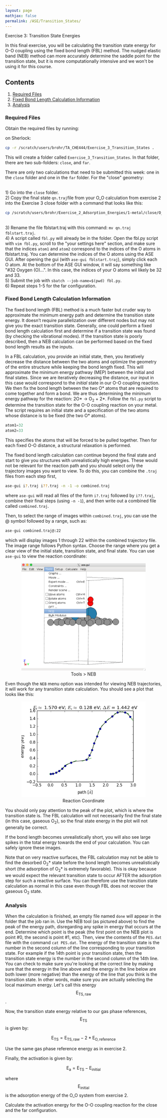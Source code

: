 ```yaml
---
layout: page
mathjax: false
permalink: /ASE/Transition_States/
---
```


Exercise 3: Transition State Energies

In this final exercise, you will be calculating the transition state energy for O-O coupling using the fixed bond length (FBL) method. The  nudged elastic band (NEB) method can more accurately determine the saddle point for the transition state, but it is more computationally intensive and we won't be using it for this course.


## Contents ##
1. [Required Files](#RequiredFiles)
2. [Fixed Bond Length Calculation Information](#fixed-bond-length-calculation)
3. [Analysis](#analysis)
<!-- 3. [Vibrational Frequencies and Free Energies](#vibrational-frequencies) -->
<!-- 4. [Reaction Rate](#reaction-rate) -->
<!-- 5. [Nudged Elastic Band Calculation (Optional)](#nudged-elastic-band-calculation) -->

<a name='RequiredFiles'></a>

### Required Files ###

Obtain the required files by running:

on Sherlock:

```bash
cp -r /scratch/users/brohr/TA_CHE444/Exercise_3_Transition_States .
```

This will create a folder called `Exercise_3_Transition_States`. In that folder, there are two sub-folders: `close`, and `far`.

There are only two calculations that need to be submitted this week: one in the `close` folder and one in the `far` folder. For the "close" geometry:

<br>1) Go into the `close` folder.
<br>2) Copy the final state `qn.traj`file from your O_O calculation from exercise 2 into the Exercise 3 close folder with a command that looks like this:

```bash
cp /scratch/users/brohr/Exercise_2_Adsorption_Energies/1-metal/close/O_O/qn.traj .
```

<br>3) Rename the file fblstart.traj with this command: `mv qn.traj fblstart.traj`.
<br>4) A script called `fbl.py` will already be in the folder. Open the fbl.py script with `vim fbl.py`, scroll to the "your settings here" section, and make sure that the indices `atom1` and `atom2` correspond to the indices of the O atoms in fblstart.traj. You can determine the indices of the O atoms using the ASE GUI. After opening the gui (with `ase-gui fblstart.traj`), simply click each O atom. At the bottom of the ASE GUI window, it will say something like "#32 Oxygen (O)...". In this case, the indices of your O atoms wil likely be 32 and 33.
<br>5) Submit the job with `sbatch --job-name=$(pwd) fbl.py`.
<br>6) Repeat steps 1-5 for the far configuration.


<a name='fixed-bond-length-calculation'></a>

### Fixed Bond Length Calculation Information ###

The fixed bond length (FBL) method is a much faster but cruder way to approximate the minimum energy path and determine the transition state energy. It doesn’t require parallelization over different nodes but may not give you the exact transition state. Generally, one could perform a fixed bond length calculation first and determine if a transition state was found (by checking the vibrational modes). If the transition state is poorly described, then a NEB calculation can be performed based on the fixed bond length results as the inputs.

In a FBL calculation, you provide an initial state, then, you iteratively decrease the distance between the two atoms and optimize the geometry of the entire structure while keeping the bond length fixed. This will approximate the minimum energy pathway (MEP) between the initial and final states. Since we are iteratively decreasing the distance, our input in this case would correspond to the *initial* state in our O-O coupling reaction. We then fix the bond length between the two O\* atoms that are required to come together and form a bond. We are thus determining the minimum energy pathway for the reaction: 2O\* → O<sub>2</sub> + 2\*. Follow the `fbl.py` script to determine the transition state for the O-O coupling reaction on your metal. The script requires an initial state and a specification of the two atoms whose distance is to be fixed (the two O* atoms).

```python
atom1=32
atom2=33
```
This specifies the atoms that will be forced to be pulled together. Then for each fixed O-O distance, a structural relaxation is performed.


The fixed bond length calculation can continue beyond the final state and start to give you structures with unrealistically high energies. These would not be relevant for the reaction path and you should select only the trajectory images you want to view. To do this, you can combine the `.traj` files from each step first,

```bash
ase-gui i?.traj i??.traj -n -1 -o combined.traj
```

where `ase-gui` will read all files of the form `i?.traj` followed by `i??.traj`, combine their final steps (using `-n -1`), and then write out a combined file called `combined.traj`.

Then, to select the range of images within `combined.traj`, you can use the @ symbol followed by a range, such as:

```bash
ase-gui combined.traj@:22
```

which will display images 1 through 22 within the combined trajectory file. The image range follows Python syntax. Choose the range where you get a clear view of the initial state, transition state, and final state. You can use `ase-gui` to view the reaction coordinate:

<center><img src="Images/NEB-menu.png" alt="NEB menu" style="width: 400px;"/>
<br>Tools > NEB</center>

Even though the `NEB` menu option was intended for viewing NEB trajectories, it will work for any transition state calculation. You should see a plot that looks like this:

<center><img src="Images/FBL-plot.png" alt="Reaction coordinate" style="width: 400px;"/><br>
Reaction Coordinate</center>

You should only pay attention to the peak of the plot, which is where the transition state is. The FBL calculation will not necessarily find the final state (in this case, gaseous O<sub>2</sub>), so the final state energy in the plot will not generally be correct.

If the bond length becomes unrealistically short, you will also see large spikes in the total energy towards the end of your calculation. You can safely ignore these images.

Note that on very reactive surfaces, the FBL calculation may not be able to find the desorbed O<sub>2</sub>\* state before the bond length becomes unrealistically short (the adsorption of O<sub>2</sub>\* is extremely favorable). This is okay because we would expect the relevant transition state to occur AFTER the adsorption step for such a reactive surface. You can therefore use the transition state calculation as normal in this case even though FBL does not recover the gaseous O<sub>2</sub> state.


<a name='analysis'></a>

### Analysis ###

When the calculation is finished, an empty file named `done` will appear in the folder that the job ran in. Use the NEB tool (as pictured above) to find the peak of the energy path, disregarding any spike in energy that occurs at the end. Determine which point is the peak (the first point on the NEB plot is point #0, the second is point #1, etc). Then, view the contents of the `PES.dat` file with the command `cat PES.dat`. The energy of the transition state is the number in the second column of the line corresponding to your transition state. For example if the 14th point is your transition state, then the transition state energy is the number in the second column of the 14th line. You can check to make sure you're looking at the correct line by making sure that the energy in the line above and the energy in the line below are both lower (more negative) than the energy of the line that you think is the transition state. In other words, make sure you are actually selecting the local maximum energy. Let's call this energy $$\mathrm{E_{TS, raw}}$$.

Now, the transition state energy relative to our gas phase references, $$\mathrm{E_{TS}}$$ is given by:

$$\mathrm{E_{TS} = E_{TS, raw} - 2*E_{O,reference}} $$

Use the same gas phase reference energy as in exercise 2.

Finally, the activation is given by:

$$\mathrm{E_{a} = E_{TS} - E_{initial}} $$

where $$\mathrm{E_{initial}}$$ is the adsorption energy of the O_O system from exercise 2.

Calculate the activation energy for the O-O coupling reaction for the close and the far configuration.


<!--
<a name='vibrational-frequencies'></a>

### Vibrational Frequencies and Free Energies ###

Calculate the vibrational frequencies for transition state and the final state using the [`run_freq.py`](run_freq.py) script. See the [ASE page](https://wiki.fysik.dtu.dk/ase/ase/thermochemistry/thermochemistry.html) for a detailed explanation of how this is implemented. Use `ase-gui` to view the vibrational modes, which are written out as `vib*.traj` files. There should be \\(3N\\) vibrational modes for all adsorbed states, and \\(3N - 1\\) vibrational modes for the transition state.

Since the fixed bond-length method cannot guarantee a solution at the saddle point (the image with the highest energy might not be exactly at the transition state), you may encounter multiple imaginary modes when you calculate the vibrational frequencies. In this case, the following scheme can be used:

* Any adsorbate should have \\(3N\\) non-imaginary vibrational modes
* Transition states should have \\(3N – 1\\) non-imaginary vibrational modes and one imaginary mode
* If there are extra imaginary modes replace < 7 meV with 7 meV

For the gas phase species, we will provide the results for N<sub>2</sub>, H<sub>2</sub>, and NH<sub>3</sub> for you. You calculated the results for N<sub>2</sub> in the last exercise and you can use either your own results or the one provided. These are in the `Gaseous_Molecules\` folder.

**<font color="red">Requirement:</font>** Calculate the vibrational frequencies for:

* Initial state: 2N\*
* Transition state: N-N\*
* Intermediates: N\*, NH\*, NH<sub>2</sub>\*, NH<sub>3</sub>\*,H\*

<a name='reaction-rate'></a>

### Reaction Rate ###

Using the vibrational frequencies associated with initial, final and transition states, evaluate the rate constant of N<sub>2</sub> dissociation on the metal surface and cluster based on harmonic transition state theory (hTST). In addition, evaluate the rate constant based on the Arrhenius relationship by using the free energy associated with the initial, final, and transition states that were directly calculated from ASE Quantum Espresso. For the free energies, use the [`get_ads_free_energy.py`](get_ads_free_energy.py) script for adsorbed states and [`get_gas_free_energy.py`](get_gas_free_energy.py) for N<sub>2</sub>.

To calculate the rate of N<sub>2</sub> dissociation, one can assume that the first step is rate determining and all other steps are in equilibrium. This leads to two reactions:

$$
\begin{align}
&(1) \quad &\mathrm{N_2} + 2* \rightarrow \mathrm{2N}*\\
&(2) \quad &\mathrm{N}* + \frac{3}{2}\mathrm{H}_{2\,\mathrm{(g)}} \leftrightarrow \mathrm{NH}_{3\,\mathrm{(g)}} + *
\end{align}
$$

The rate constant and equilibrium constants are:

$$
k_1 = \frac{k_\mathrm{B} T}{h} \exp\left(-\frac{\Delta G_\mathrm{TS,1}}{k_\mathrm{b}T}\right)
$$

For the entire reaction:

$$
K_\mathrm{eq} = \exp\left(-\frac{\Delta G_\mathrm{rxn}}{k_\mathrm{B}T}\right)
$$

and for *only* the second reaction:

$$
K_\mathrm{2} = \exp\left(-\frac{\Delta G_\mathrm{rxn,2}}{k_\mathrm{B}T}\right)
$$

The reaction rate (turnover frequency, TOF) for the entire reaction is then given in a simply analytical form:

$$
\mathrm{TOF} = k_1 P_\mathrm{N_2} \left(1+\frac{P_\mathrm{NH_3}}{K_2 P_\mathrm{H_2}^{1.5}}\right)^{-2}\left(1 - \frac{P_\mathrm{NH_3}^2}{K_\mathrm{eq}P_\mathrm{H_2}^3 P_\mathrm{N_2}}\right)
$$


**<font color="red">Requirement:</font>** 

* Plot the log of the rate constant versus the inverse temperature.


<a name='nudged-elastic-band-calculation'></a>

### Nudged Elastic Band Calculation (Optional) ###

To perform a nudged elastic band (NEB) calculation, one needs to provide an initial and final state trajectory. A series of "images" between the initial and final states will then be used to determine the minimum energy path. This band of images will be relaxed. For a NEB calculation, you only need to provide the initial and final state and the number of images in between. Go through the [`neb.py`](neb.py) script. Typically 5~7 images between the initial and final states will be sufficient. Intermediate images will be generated using a linear interpretation of the initial and final trajectory. An odd number of images should be chosen so that the one image will be at the transition state. NEB calculations can take a long time, and the [`neb_restart.py`](neb_restart.py) should be used to read in the previous images. You can also start at with k-points to speed up the calculation, and then restart the calculation with higher k-points.

In the `neb.py` file make sure the line specifying the number of nodes.

```python
#SBATCH [two hyphens]nodes=5
```
corresponds to the number of _intermediate_ images. Check that `intermediate_images = 5` matches. 

Both `neb.py` and `neb_restart.py` scripts require the initial and final states of the reaction path to be provided. This is specified in the lines:

```python
initial = io.read('neb0.traj')
final = io.read('neb6.traj')
```

make sure that the trajectory files are in the directory and are named in the same manner. For the `neb_restart.py` script, the initial and final trajectories must be named in the `neb*.traj` format, where `*` is a number. The script will read in all intermediate images based on the number in the initial and final trajectory.

To view all the trajectory files, run the following command

```bash
ase-gui neb*.traj –n -1
```

where all files of the form `neb*.traj` (with * referring to any number of characters) will be opened in ag. The `-n` flag specifies the image within each trajectory file. Since you are optimizing the entire reaction path, each step in the NEB will be stored in each image file. Specifying `-n -1` tells ase-gui to only read the last image of each file (i.e. the most current step).

-->